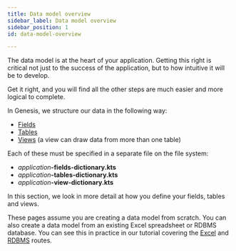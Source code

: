 ```yaml
---
title: Data model overview
sidebar_label: Data model overview
sidebar_position: 1
id: data-model-overview

---
```

The data model is at the heart of your application. Getting this right is critical not just to the success of the application, but to how intuitive it will be to develop.

Get it right, and you will find all the other steps are much easier and more logical to complete.

In Genesis, we structure our data in the following way:

* [Fields](/creating-applications/defining-your-application/data-model/fields/)
* [Tables](/creating-applications/defining-your-application/data-model/tables/)
* [Views](/creating-applications/defining-your-application/data-model/views/) (a view can draw data from more than one table)

Each of these must be specified in a separate file on the file system:

* _application_**-fields-dictionary.kts**
* _application_**-tables-dictionary.kts**
* _application_**-view-dictionary.kts**

In this section, we look in more detail at how you define your fields, tables and views.

These pages assume you are creating a data model from scratch. You can also create a data model from an existing Excel spreadsheet or RDBMS database. You can see this in practice in our tutorial covering the [Excel](/tutorials/building-an-application/positions-app/) and [RDBMS](/tutorials/building-an-application/reference-app/) routes.

